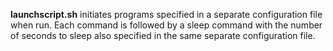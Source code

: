 **launchscript.sh** initiates programs specified in a separate configuration file when run. 
Each command is followed by a sleep command with the number of seconds to sleep also 
specified in the same separate configuration file.
